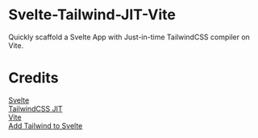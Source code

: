 # Svelte-Tailwind-JIT-Vite

Quickly scaffold a Svelte App with Just-in-time TailwindCSS compiler on Vite.

# Credits

[Svelte](https://www.svelte.dev)  
[TailwindCSS JIT](https://github.com/tailwindlabs/tailwindcss-jit)  
[Vite](https://www.vitejs.dev)  
[Add Tailwind to Svelte](https://github.com/svelte-add/tailwindcss)


